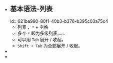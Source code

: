 - ## 基本语法-列表
  id:: 621ba990-80f1-40b3-b376-b395c03a75c4
	- 列表： `*` + 空格
	- 多个 `*` 即为多级列表……
	- 可以用 `Tab` 展开 / 收起。
	- `Shift + Tab`  为全部展开 / 收起。
-
-